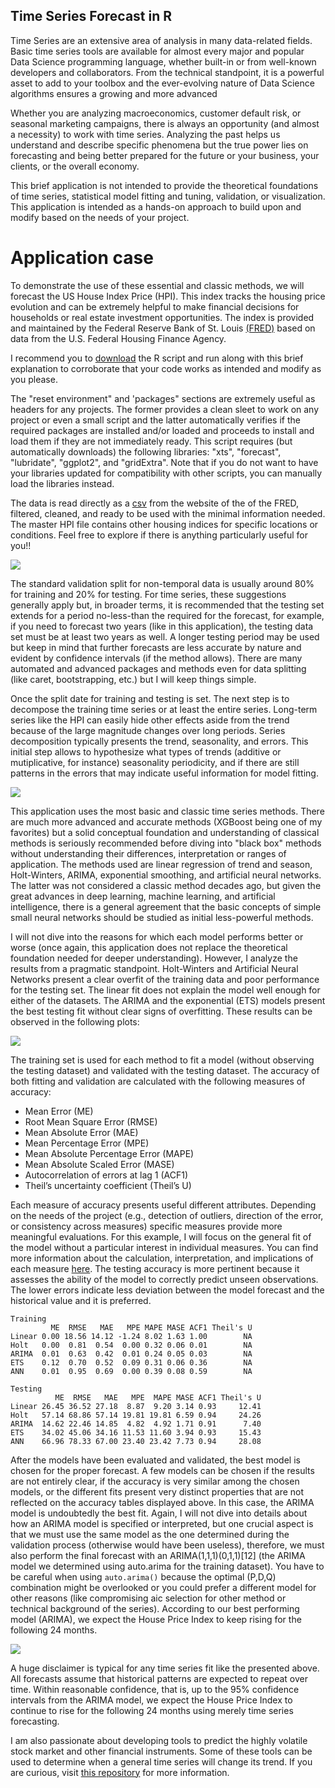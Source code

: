 ## Time Series Forecast in R
 
Time Series are an extensive area of analysis in many data-related fields. Basic time series tools are available for almost every major and popular Data Science programming language, whether built-in or from well-known developers and collaborators. From the technical standpoint, it is a powerful asset to add to your toolbox and the ever-evolving nature of Data Science algorithms ensures a growing and more advanced 

Whether you are analyzing macroeconomics, customer default risk, or seasonal marketing campaigns, there is always an opportunity (and almost a necessity) to work with time series. Analyzing the past helps us understand and describe specific phenomena but the true power lies on forecasting and being better prepared for the future or your business, your clients, or the overall economy.

This brief application is not intended to provide the theoretical foundations of time series, statistical model fitting and tuning, validation, or visualization. This application is intended as a hands-on approach to build upon and modify based on the needs of your project.

# Application case

To demonstrate the use of these essential and classic methods, we will forecast the US House Index Price (HPI). This index tracks the housing price evolution and can be extremely helpful to make financial decisions for households or real estate investment opportunities. The index is provided and maintained by the Federal Reserve Bank of St. Louis [(FRED)](https://fred.stlouisfed.org/series/USSTHPI) based on data from the U.S. Federal Housing Finance Agency.

I recommend you to [download](https://github.com/renatoguadamuz/TimeSeries_Forecast/blob/main/HPI_Forecast.R) the R script and run along with this brief explanation to corroborate that your code works as intended and modify as you please.

The "reset environment" and 'packages" sections are extremely useful as headers for any projects. The former provides a clean sleet to work on any project or even a small script and the latter automatically verifies if the required packages are installed and/or loaded and proceeds to install and load them if they are not immediately ready. This script requires (but automatically downloads) the following libraries: "xts", "forecast", "lubridate", "ggplot2", and "gridExtra". Note that if you do not want to have your libraries updated for compatibility with other scripts, you can manually load the libraries instead.

The data is read directly as a [csv](https://www.fhfa.gov/HPI_master.csv) from the website of the of the FRED, filtered, cleaned, and ready to be used with the minimal information needed. The master HPI file contains other housing indices for specific locations or conditions. Feel free to explore if there is anything particularly useful for you!!

<img src="images/HPI_Base.png">

The standard validation split for non-temporal data is usually around 80% for training and 20% for testing. For time series, these suggestions generally apply but, in broader terms, it is recommended that the testing set extends for a period no-less-than the required for the forecast, for example, if you need to forecast two years (like in this application), the testing data set must be at least two years as well. A longer testing period may be used but keep in mind that further forecasts are less accurate by nature and evident by confidence intervals (if the method allows). There are many automated and advanced packages and methods even for data splitting (like caret, bootstrapping, etc.) but I will keep things simple.

Once the split date for training and testing is set. The next step is to decompose the training time series or at least the entire series. Long-term series like the HPI can easily hide other effects aside from the trend because of the large magnitude changes over long periods. Series decomposition typically presents the trend, seasonality, and errors. This initial step allows to hypothesize what types of trends (additive or mutiplicative, for instance) seasonality periodicity, and if there are still patterns in the errors that may indicate useful information for model fitting.

<img src="images/HPI_Decomposition.png">

This application uses the most basic and classic time series methods. There are much more advanced and accurate methods (XGBoost being one of my favorites) but a solid conceptual foundation and understanding of classical methods is seriously recommended before diving into "black box" methods without understanding their differences, interpretation or ranges of application. The methods used are linear regression of trend and season, Holt-Winters, ARIMA, exponential smoothing, and artificial neural networks. The latter was not considered a classic method decades ago, but given the great advances in deep learning, machine learning, and artificial intelligence, there is a general agreement that the basic concepts of simple small neural networks should be studied as initial less-powerful methods.

I will not dive into the reasons for which each model performs better or worse (once again, this application does not replace the theoretical foundation needed for deeper understanding). However, I analyze the results from a pragmatic standpoint. Holt-Winters and Artificial Neural Networks present a clear overfit of the training data and poor performance for the testing set. The linear fit does not explain the model well enough for either of the datasets. The ARIMA and the exponential (ETS) models present the best testing fit without clear signs of overfitting. These results can be observed in the following plots:

<img src="images/HPI_Validation.png">

The training set is used for each method to fit a model (without observing the testing dataset) and validated with the testing dataset. The accuracy of both fitting and validation are calculated with the following measures of accuracy:
- Mean Error (ME)
- Root Mean Square Error (RMSE)
- Mean Absolute Error (MAE)
- Mean Percentage Error (MPE)
- Mean Absolute Percentage Error (MAPE)
- Mean Absolute Scaled Error (MASE)
- Autocorrelation of errors at lag 1 (ACF1) 
- Theil’s uncertainty coefficient (Theil’s U)

Each measure of accuracy presents useful different attributes. Depending on the needs of the project (e.g., detection of outliers, direction of the error, or consistency across measures) specific measures provide more meaningful evaluations. For this example, I will focus on the general fit of the model without a particular interest in individual measures. You can find more information about the calculation, interpretation, and implications of each measure [here](https://otexts.com/fpp2/accuracy.html).
The testing accuracy is more pertinent because it assesses the ability of the model to correctly predict unseen observations. The lower errors indicate less deviation between the model forecast and the historical value and it is preferred.

```
Training
         ME  RMSE   MAE   MPE MAPE MASE ACF1 Theil's U
Linear 0.00 18.56 14.12 -1.24 8.02 1.63 1.00        NA
Holt   0.00  0.81  0.54  0.00 0.32 0.06 0.01        NA
ARIMA  0.01  0.63  0.42  0.01 0.24 0.05 0.03        NA
ETS    0.12  0.70  0.52  0.09 0.31 0.06 0.36        NA
ANN    0.01  0.95  0.69  0.00 0.39 0.08 0.59        NA

Testing
          ME  RMSE   MAE   MPE  MAPE MASE ACF1 Theil's U
Linear 26.45 36.52 27.18  8.87  9.20 3.14 0.93     12.41
Holt   57.14 68.86 57.14 19.81 19.81 6.59 0.94     24.26
ARIMA  14.62 22.46 14.85  4.82  4.92 1.71 0.91      7.40
ETS    34.02 45.06 34.16 11.53 11.60 3.94 0.93     15.43
ANN    66.96 78.33 67.00 23.40 23.42 7.73 0.94     28.08
```

After the models have been evaluated and validated, the best model is chosen for the proper forecast. A few models can be chosen if the results are not entirely clear, if the accuracy is very similar among the chosen models, or the different fits present very distinct properties that are not reflected on the accuracy tables displayed above. In this case, the ARIMA model is undoubtedly the best fit. Again, I will not dive into details about how an ARIMA model is specified or interpreted, but one crucial aspect is that we must use the same model as the one determined during the validation process (otherwise would have been useless), therefore, we must also perform the final forecast with an ARIMA(1,1,1)(0,1,1)[12] (the ARIMA model we determined using auto.arima for the training dataset). You have to be careful when using ```auto.arima()``` because the optimal (P,D,Q) combination might be overlooked or you could prefer a different model for other reasons (like compromising aic selection for other method or technical background of the series). According to our best performing model (ARIMA), we expect the House Price Index to keep rising for the following 24 months.

<img src="images/HPI_Forecast.png">

A huge disclaimer is typical for any time series fit like the presented above. All forecasts assume that historical patterns are expected to repeat over time. Within reasonable confidence, that is, up to the 95% confidence intervals from the ARIMA model, we expect the House Price Index to continue to rise for the following 24 months using merely time series forecasting. 

I am also passionate about developing tools to predict the highly volatile stock market and other financial instruments. Some of these tools can be used to determine when a general time series will change its trend. If you are curious, visit [this repository](https://github.com/renatoguadamuz/USSTHPI) for more information.
